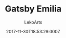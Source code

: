 ---
title: Gatsby Emilia
github: https://github.com/LekoArts/gatsby-starter-portfolio-emilia
demo: https://emilia.lekoarts.de
author: LekoArts
ssg:
  - Gatsby
cms:
  - Markdown
date: 2017-11-30T18:53:29.000Z
description: >-
  Minimalistic portfolio/photography site with masonry grid, page transitions
  and big images. Themeable with Theme UI. Includes Light/Dark mode.
draft: true
publish_date: '2017-11-30T18:53:29Z'
update_date: '2022-08-04T10:18:55Z'
github_star: 335
github_fork: 84
---